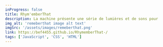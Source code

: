 ```yaml
---
inProgress: false
title: Rhym'emberThat
description: La machine présente une série de lumières et de sons pour que le joueur les reproduise. Elle commence avec une et à chaque fois que le joueur reproduit avec succès la séquence, elle augmente d'un. Si vous faites une erreur, vous perdez !
img_alt: 'remeberthat image alt text'
imgSrc: '/assets/images/remeberthat.png'
link: https://bef4455.github.io/RhymemberThat-/
tags: ['JavaScript', 'CSS', 'HTML']
---
```

